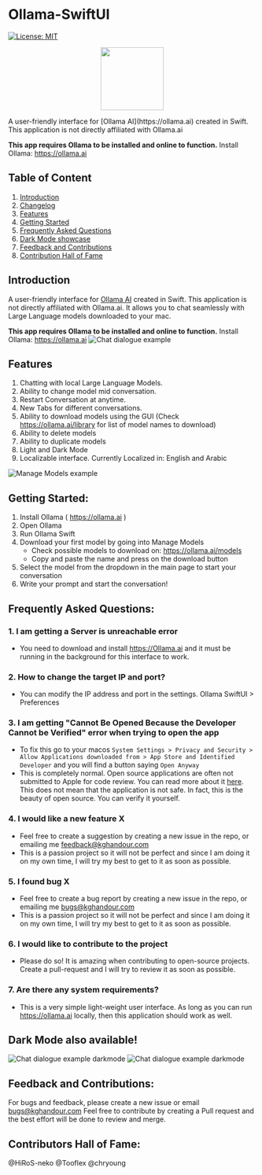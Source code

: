 # Ollama-SwiftUI
[![License: MIT](https://img.shields.io/badge/License-MIT-yellow.svg)](https://opensource.org/licenses/MIT)

<p align="center">
    <img src="assets/images/OllamaSwift.svg" width="128">
</p>
A user-friendly interface for [Ollama AI](https://ollama.ai) created in Swift. This application is not directly affiliated with Ollama.ai

**This app requires Ollama to be installed and online to function.** Install Ollama: https://ollama.ai

## Table of Content
1. [Introduction](#introduction)
2. [Changelog](CHANGELOG.md)
3. [Features](#features)
4. [Getting Started](#getting-started)
5. [Frequently Asked Questions](#frequently-asked-questions)
6. [Dark Mode showcase](#dark-mode-also-available)
7. [Feedback and Contributions](#feedback-and-contributions)
8. [Contribution Hall of Fame](#contributors-hall-of-fame)

## Introduction
A user-friendly interface for [Ollama AI](https://ollama.ai) created in Swift. This application is not directly affiliated with Ollama.ai. It allows you to chat seamlessly with Large Language models downloaded to your mac. 

**This app requires Ollama to be installed and online to function.** Install Ollama: https://ollama.ai
![Chat dialogue example](assets/images/LightMode1.png)


## Features
1. Chatting with local Large Language Models.
2. Ability to change model mid conversation.
3. Restart Conversation at anytime.
4. New Tabs for different conversations.
5. Ability to download models using the GUI (Check https://ollama.ai/library for list of model names to download)
6. Ability to delete models
7. Ability to duplicate models
8. Light and Dark Mode
9. Localizable interface. Currently Localized in: English and Arabic

![Manage Models example](assets/images/LightMode2.png)

## Getting Started:
1. Install Ollama ( https://ollama.ai )
2. Open Ollama
3. Run Ollama Swift
4. Download your first model by going into Manage Models
    - Check possible models to download on: https://ollama.ai/models
    - Copy and paste the name and press on the download button
5. Select the model from the dropdown in the main page to start your conversation
6. Write your prompt and start the conversation!

## Frequently Asked Questions:
### 1. I am getting a Server is unreachable error
- You need to download and install https://Ollama.ai and it must be running in the background for this interface to work.

### 2. How to change the target IP and port?
- You can modify the IP address and port in the settings. Ollama SwiftUI > Preferences

### 3. I am getting "Cannot Be Opened Because the Developer Cannot be Verified" error when trying to open the app
- To fix this go to your macos `System Settings > Privacy and Security > Allow Applications downloaded from > App Store and Identified Developer` and you will find a button saying `Open Anyway`
- This is completely normal. Open source applications are often not submitted to Apple for code review. You can read more about it [here](https://support.apple.com/en-gb/guide/mac-help/mh40616/mac). This does not mean that the application is not safe. In fact, this is the beauty of open source. You can verify it yourself. 

### 4. I would like a new feature X 
- Feel free to create a suggestion by creating a new issue in the repo, or emailing me feedback@kghandour.com 
- This is a passion project so it will not be perfect and since I am doing it on my own time, I will try my best to get to it as soon as possible.

### 5. I found bug X
- Feel free to create a bug report by creating a new issue in the repo, or emailing me bugs@kghandour.com 
- This is a passion project so it will not be perfect and since I am doing it on my own time, I will try my best to get to it as soon as possible.

### 6. I would like to contribute to the project
- Please do so! It is amazing when contributing to open-source projects. Create a pull-request and I will try to review it as soon as possible. 

### 7. Are there any system requirements?
- This is a very simple light-weight user interface. As long as you can run https://ollama.ai locally, then this application should work as well.


## Dark Mode also available!
![Chat dialogue example darkmode](assets/images/DarkMode1.png)
![Chat dialogue example darkmode](assets/images/DarkMode2.png)

## Feedback and Contributions:
For bugs and feedback, please create a new issue or email bugs@kghandour.com 
Feel free to contribute by creating a Pull request and the best effort will be done to review and merge.

## Contributors Hall of Fame:
@HiRoS-neko
@Tooflex
@chryoung
